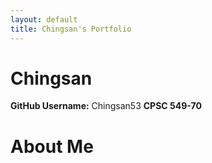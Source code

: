 ```yaml
---
layout: default
title: Chingsan's Portfolio
---
```


# Chingsan

**GitHub Username:** Chingsan53
**CPSC 549-70**

# About Me
